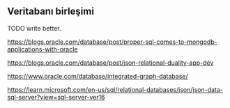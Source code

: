 ## Veritabanı birleşimi

TODO write better.


https://blogs.oracle.com/database/post/proper-sql-comes-to-mongodb-applications-with-oracle

https://blogs.oracle.com/database/post/json-relational-duality-app-dev

https://www.oracle.com/database/integrated-graph-database/



https://learn.microsoft.com/en-us/sql/relational-databases/json/json-data-sql-server?view=sql-server-ver16
